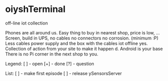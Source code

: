 # oiyshTerminal
off-line iot collection  


Phones are all around us. Easy thing to buy in nearest shop, price is low, ...
Screen, build in UPS, no cables no connectors no corrosion. (minimum :P)
Less cables power supply and the box with the cables iot offline yes.
Collection of action from your site to make it happen d. Android is your base 
There is no Pi corner in the next shop to you. 

Legend:
[ ] - open
[+] - done
[?] - question

List:
[ ] - make first episode
[ ] - release ySensorsServer